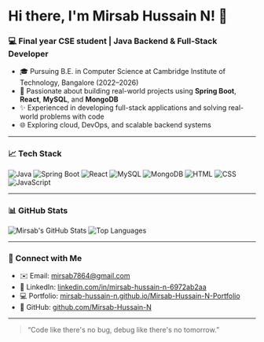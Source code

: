 # Hi there, I'm Mirsab Hussain N! 👋

### 💻 Final year CSE student | Java Backend & Full-Stack Developer

- 🎓 Pursuing B.E. in Computer Science at Cambridge Institute of Technology, Bangalore (2022–2026)
- 🚀 Passionate about building real-world projects using **Spring Boot**, **React**, **MySQL**, and **MongoDB**
- ✨ Experienced in developing full-stack applications and solving real-world problems with code
- 🌐 Exploring cloud, DevOps, and scalable backend systems

---

### 📈 Tech Stack

![Java](https://img.shields.io/badge/Java-007396?style=for-the-badge&logo=java&logoColor=white)
![Spring Boot](https://img.shields.io/badge/Spring_Boot-6DB33F?style=for-the-badge&logo=spring-boot&logoColor=white)
![React](https://img.shields.io/badge/React-20232A?style=for-the-badge&logo=react&logoColor=61DAFB)
![MySQL](https://img.shields.io/badge/MySQL-005C84?style=for-the-badge&logo=mysql&logoColor=white)
![MongoDB](https://img.shields.io/badge/MongoDB-4EA94B?style=for-the-badge&logo=mongodb&logoColor=white)
![HTML](https://img.shields.io/badge/HTML5-E34F26?style=for-the-badge&logo=html5&logoColor=white)
![CSS](https://img.shields.io/badge/CSS3-1572B6?style=for-the-badge&logo=css3&logoColor=white)
![JavaScript](https://img.shields.io/badge/JavaScript-F7DF1E?style=for-the-badge&logo=javascript&logoColor=black)

---

### 📊 GitHub Stats

![Mirsab's GitHub Stats](https://github-readme-stats.vercel.app/api?username=Mirsab-Hussain-N&show_icons=true&theme=tokyonight)
![Top Languages](https://github-readme-stats.vercel.app/api/top-langs/?username=Mirsab-Hussain-N&layout=compact&theme=tokyonight)

---

### 🔗 Connect with Me

- ✉️ Email: [mirsab7864@gmail.com](mailto:mirsab7864@gmail.com)
- 👤 LinkedIn: [linkedin.com/in/mirsab-hussain-n-6972ab2aa](https://linkedin.com/in/mirsab-hussain-n-6972ab2aa)
- 💻 Portfolio: [mirsab-hussain-n.github.io/Mirsab-Hussain-N-Portfolio](https://mirsab-hussain-n.github.io/Mirsab-Hussain-N-Portfolio)
- 🐝 GitHub: [github.com/Mirsab-Hussain-N](https://github.com/Mirsab-Hussain-N)

---

> “Code like there's no bug, debug like there's no tomorrow.”
